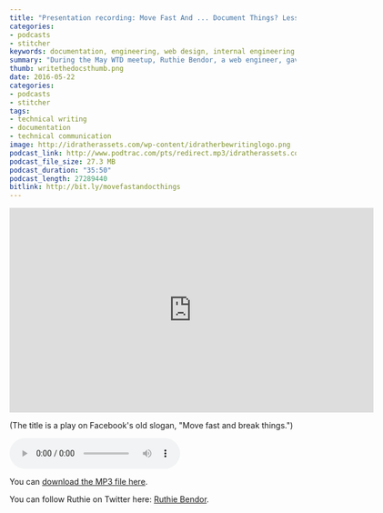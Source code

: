 ```yaml
---
title: "Presentation recording: Move Fast And ... Document Things? Lessons learned in building documentation culture at a startup, by Ruthie Bendor"
categories:
- podcasts
- stitcher
keywords: documentation, engineering, web design, internal engineering documentation
summary: "During the May WTD meetup, Ruthie Bendor, a web engineer, gave a presentation titled Move Fast And ... Document Things? Lessons learned in building documentation culture at a startup. This post contains the audio and video recording of her presentation."
thumb: writethedocsthumb.png
date: 2016-05-22
categories: 
- podcasts
- stitcher
tags:
- technical writing
- documentation
- technical communication
image: http://idratherassets.com/wp-content/idratherbewritinglogo.png
podcast_link: http://www.podtrac.com/pts/redirect.mp3/idratherassets.com/podcasts/ruthiemovefastanddocwtd.mp3
podcast_file_size: 27.3 MB
podcast_duration: "35:50"
podcast_length: 27289440
bitlink: http://bit.ly/movefastandocthings
---
```


<iframe width="640" height="360" src="https://www.youtube.com/embed/mMr16fzjY7M" frameborder="0" allowfullscreen></iframe>

(The title is a play on Facebook's old slogan, "Move fast and break things.")

<p><audio controls="controls"><source src="http://www.podtrac.com/pts/redirect.mp3/idratherassets.com/podcasts/ruthiemovefastanddocwtd.mp3" type="audio/mpeg" /></audio></p>

You can <a href="http://www.podtrac.com/pts/redirect.mp3/idratherassets.com/podcasts/ruthiemovefastanddocwtd.mp3" alt="Ruthie BenDor">download the MP3 file here</a>.

You can follow Ruthie on Twitter here: [Ruthie Bendor](https://twitter.com/unruthless).

